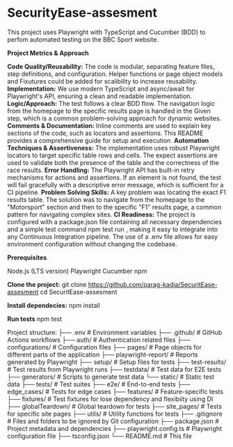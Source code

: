 # SecurityEase-assesment 
This project uses Playwright with TypeScript and Cucumber (BDD) to perfom automated testing on the BBC Sport website.

**Project Metrics & Approach**

**Code Quality/Reusability:** The code is modular, separating feature files, step definitions, and configuration. Helper functions or page object models and Fixutures could be added for scalibility to increase reusability.
**Implementation:** We use modern TypeScript and async/await for Playwright's API, ensuring a clean and readable implementation.
**Logic/Approach:** The test follows a clear BDD flow. The navigation logic from the homepage to the specific results page is handled in the Given step, which is a common problem-solving approach for dynamic websites.
**Comments & Documentation:** Inline comments are used to explain key sections of the code, such as locators and assertions. This README provides a comprehensive guide for setup and execution.
**Automation Techniques & Assertiveness:** The implementation uses robust Playwright locators to target specific table rows and cells. The expect assertions are used to validate both the presence of the table and the correctness of the race results.
**Error Handling:** The Playwright API has built-in retry mechanisms for actions and assertions. If an element is not found, the test will fail gracefully with a descriptive error message, which is sufficient for a CI pipeline.
**Problem Solving Skills:** A key problem was locating the exact F1 results table. The solution was to navigate from the homepage to the "Motorsport" section and then to the specific "F1" results page, a common pattern for navigating complex sites.
**CI Readiness:** The project is configured with a package.json file containing all necessary dependencies and a simple test command npm test run , making it easy to integrate into any Continuous Integration pipeline. The use of a .env file allows for easy environment configuration without changing the codebase.

**Prerequisites**

Node.js (LTS version)
Playwright
Cucumber
npm

**Clone the project:**
git clone https://github.com/parag-kadia/SecuritEase-assesment
cd SecuritEase-assesment

**Install dependecies:**
npm install

**Run tests**
npm test

Project structure:
     ├── .env                  # Environment variables
     ├── .github/             # GitHub Actions workflows
     ├── auth/                # Authentication related files
     ├── configurations/      # Configuration files
     ├── pages/               # Page objects for different parts of the application
     ├── playwright-report/   # Reports generated by Playwright
     ├── setup/               # Setup files for tests
     ├── test-results/        # Test results from Playwright runs
     ├── testdata/            # Test data for E2E tests
       ├── generators/        # Scripts to generate test data
        └── static/           # Static test data
     ├── tests/                # Test suites
       ├── e2e/               # End-to-end tests
       ├── edge_cases/        # Tests for edge cases
       ├── features/          # Feature-specific tests
       ├── fixtures/          # Test fixtures for lose dependency and flexibiity using DI
       ├── globalTeardown/    # Global teardown for tests
       ├── site_pages/        # Tests for specific site pages
     ├── utils/                # Utility functions for tests
     ├── .gitignore            # Files and folders to be ignored by Git configuration
     ├── package.json          # Project metadata and dependencies
     ├── playwright.config.ts  # Playwright configuration file
     ├── tsconfig.json
     └── README.md             # This file
